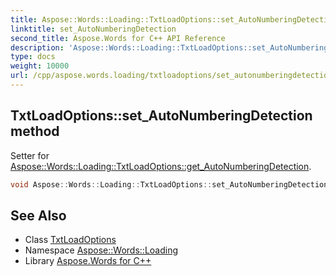 ```yaml
---
title: Aspose::Words::Loading::TxtLoadOptions::set_AutoNumberingDetection method
linktitle: set_AutoNumberingDetection
second_title: Aspose.Words for C++ API Reference
description: 'Aspose::Words::Loading::TxtLoadOptions::set_AutoNumberingDetection method. Setter for Aspose::Words::Loading::TxtLoadOptions::get_AutoNumberingDetection in C++.'
type: docs
weight: 10000
url: /cpp/aspose.words.loading/txtloadoptions/set_autonumberingdetection/
---
```

## TxtLoadOptions::set_AutoNumberingDetection method


Setter for [Aspose::Words::Loading::TxtLoadOptions::get_AutoNumberingDetection](../get_autonumberingdetection/).

```cpp
void Aspose::Words::Loading::TxtLoadOptions::set_AutoNumberingDetection(bool value)
```

## See Also

* Class [TxtLoadOptions](../)
* Namespace [Aspose::Words::Loading](../../)
* Library [Aspose.Words for C++](../../../)
